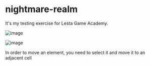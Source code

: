 # nightmare-realm

It's my testing exercise for Lesta Game Academy. 

![image](https://user-images.githubusercontent.com/90469666/200110463-1fecdcf0-b1c8-4c2f-b0db-e47432d828c4.png)

![image](https://user-images.githubusercontent.com/90469666/200110469-5dea9d1f-bd4c-4eb7-9a9d-7e80964a8ee4.png)

In order to move an element, you need to select it and move it to an adjacent cell
